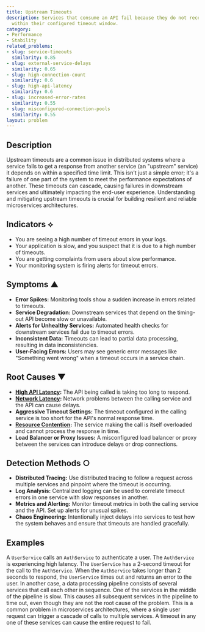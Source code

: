 ```yaml
---
title: Upstream Timeouts
description: Services that consume an API fail because they do not receive a response
  within their configured timeout window.
category:
- Performance
- Stability
related_problems:
- slug: service-timeouts
  similarity: 0.85
- slug: external-service-delays
  similarity: 0.65
- slug: high-connection-count
  similarity: 0.6
- slug: high-api-latency
  similarity: 0.6
- slug: increased-error-rates
  similarity: 0.55
- slug: misconfigured-connection-pools
  similarity: 0.55
layout: problem
---
```


## Description
Upstream timeouts are a common issue in distributed systems where a service fails to get a response from another service (an "upstream" service) it depends on within a specified time limit. This isn't just a simple error; it's a failure of one part of the system to meet the performance expectations of another. These timeouts can cascade, causing failures in downstream services and ultimately impacting the end-user experience. Understanding and mitigating upstream timeouts is crucial for building resilient and reliable microservices architectures.

## Indicators ⟡
- You are seeing a high number of timeout errors in your logs.
- Your application is slow, and you suspect that it is due to a high number of timeouts.
- You are getting complaints from users about slow performance.
- Your monitoring system is firing alerts for timeout errors.

## Symptoms ▲

- **Error Spikes:** Monitoring tools show a sudden increase in errors related to timeouts.
- **Service Degradation:** Downstream services that depend on the timing-out API become slow or unavailable.
- **Alerts for Unhealthy Services:** Automated health checks for downstream services fail due to timeout errors.
- **Inconsistent Data:** Timeouts can lead to partial data processing, resulting in data inconsistencies.
- **User-Facing Errors:** Users may see generic error messages like "Something went wrong" when a timeout occurs in a service chain.

## Root Causes ▼

- **[High API Latency](high-api-latency.md):** The API being called is taking too long to respond.
- **[Network Latency](network-latency.md):** Network problems between the calling service and the API can cause delays.
- **Aggressive Timeout Settings:** The timeout configured in the calling service is too short for the API's normal response time.
- **[Resource Contention](resource-contention.md):** The service making the call is itself overloaded and cannot process the response in time.
- **Load Balancer or Proxy Issues:** A misconfigured load balancer or proxy between the services can introduce delays or drop connections.

## Detection Methods ○

- **Distributed Tracing:** Use distributed tracing to follow a request across multiple services and pinpoint where the timeout is occurring.
- **Log Analysis:** Centralized logging can be used to correlate timeout errors in one service with slow responses in another.
- **Metrics and Alerting:** Monitor timeout metrics in both the calling service and the API. Set up alerts for unusual spikes.
- **Chaos Engineering:** Intentionally inject delays into services to test how the system behaves and ensure that timeouts are handled gracefully.

## Examples
A `UserService` calls an `AuthService` to authenticate a user. The `AuthService` is experiencing high latency. The `UserService` has a 2-second timeout for the call to the `AuthService`. When the `AuthService` takes longer than 2 seconds to respond, the `UserService` times out and returns an error to the user. In another case, a data processing pipeline consists of several services that call each other in sequence. One of the services in the middle of the pipeline is slow. This causes all subsequent services in the pipeline to time out, even though they are not the root cause of the problem. This is a common problem in microservices architectures, where a single user request can trigger a cascade of calls to multiple services. A timeout in any one of these services can cause the entire request to fail.